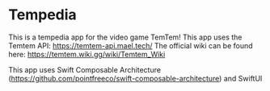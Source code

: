 # Tempedia

This is a tempedia app for the video game TemTem!
This app uses the Temtem API: https://temtem-api.mael.tech/
The official wiki can be found here: https://temtem.wiki.gg/wiki/Temtem_Wiki

This app uses Swift Composable Architecture (https://github.com/pointfreeco/swift-composable-architecture) and SwiftUI
